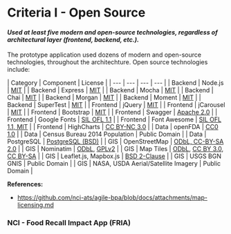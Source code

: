 # Criteria I - Open Source

#### _Used at least five modern and open-source technologies, regardless of architectural layer (frontend, backend, etc.)._

The prototype application used dozens of modern and open-source technologies, throughout the architechture.  Open source technologies include: 


| Category | Component | License |
| --- | --- | --- | --- |
| Backend | Node.js | [MIT](https://nodejs.org/download/) |
| Backend | Express | [MIT](https://www.npmjs.com/package/express) |
| Backend | Mocha | [MIT](https://github.com/mochajs/mocha/blob/master/LICENSE) |
| Backend | Chai | [MIT](https://www.npmjs.com/package/chai) |
| Backend | Morgan | [MIT](https://www.npmjs.com/package/morgan) |
| Backend | Moment | [MIT](http://momentjs.com/) |
| Backend | SuperTest | [MIT](https://github.com/visionmedia/supertest/blob/master/LICENSE) |
| Frontend | jQuery | [MIT](https://jquery.org/license/) |
| Frontend | jCarousel | [MIT](https://github.com/jsor/jcarousel/blob/master/LICENSE) |
| Frontend | Bootstrap | [MIT](https://github.com/twbs/bootstrap/blob/master/LICENSE) |
| Frontend | Swagger | [Apache 2.0](https://github.com/swagger-api/swagger-ui/blob/master/LICENSE) |
| Frontend | Google Fonts | [SIL OFL 1.1](https://www.google.com/fonts/attribution) |
| Frontend | Font Awesome | [SIL OFL 1.1, MIT](http://fortawesome.github.io/Font-Awesome/license/) |
| Frontend | HighCharts | [CC BY-NC 3.0](http://creativecommons.org/licenses/by-nc/3.0/) |
| Data | openFDA | [CC0 1.0](https://open.fda.gov/terms/) |
| Data | Census Bureau 2014 Population | Public Domain |
| Data | PostgreSQL | [PostgreSQL (BSD)](http://opensource.org/licenses/PostgreSQL) |
| GIS | OpenStreetMap | [ODbL, CC-BY-SA 2.0](https://www.openstreetmap.org/copyright) |
| GIS | Nominatim | [ODbL](http://trc.gtrc.mapquest.com/web/products/open/nominatim), [GPLv2](https://github.com/twain47/Nominatim/blob/master/COPYING) |
| GIS | Map Tiles | [ODbL](http://trc.gtrc.mapquest.com/web/products/open/map), [CC BY 3.0](https://cartodb.com/basemaps), [CC BY-SA](http://maps.stamen.com/) |
| GIS | Leaflet.js, Mapbox.js | [BSD 2-Clause](https://www.mapbox.com/help/mapboxjs-tos/) |
| GIS | USGS BGN GNIS | Public Domain |
| GIS | NASA, USDA Aerial/Satellite Imagery | Public Domain |

**References:**
* https://github.com/nci-ats/agile-bpa/blob/docs/attachments/map-licensing.md

### NCI - Food Recall Impact App (FRIA)

